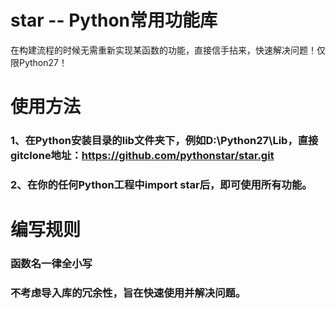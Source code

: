 # star -- Python常用功能库
在构建流程的时候无需重新实现某函数的功能，直接信手拈来，快速解决问题！仅限Python27！

# 使用方法
### 1、在Python安装目录的lib文件夹下，例如D:\Python27\Lib，直接gitclone地址：https://github.com/pythonstar/star.git
### 2、在你的任何Python工程中import star后，即可使用所有功能。

# 编写规则
### 函数名一律全小写
### 不考虑导入库的冗余性，旨在快速使用并解决问题。
